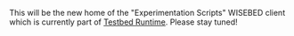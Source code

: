 This will be the new home of the "Experimentation Scripts" WISEBED client which is currently part of [Testbed Runtime](https://github.com/itm/testbed-runtime). Please stay tuned!
